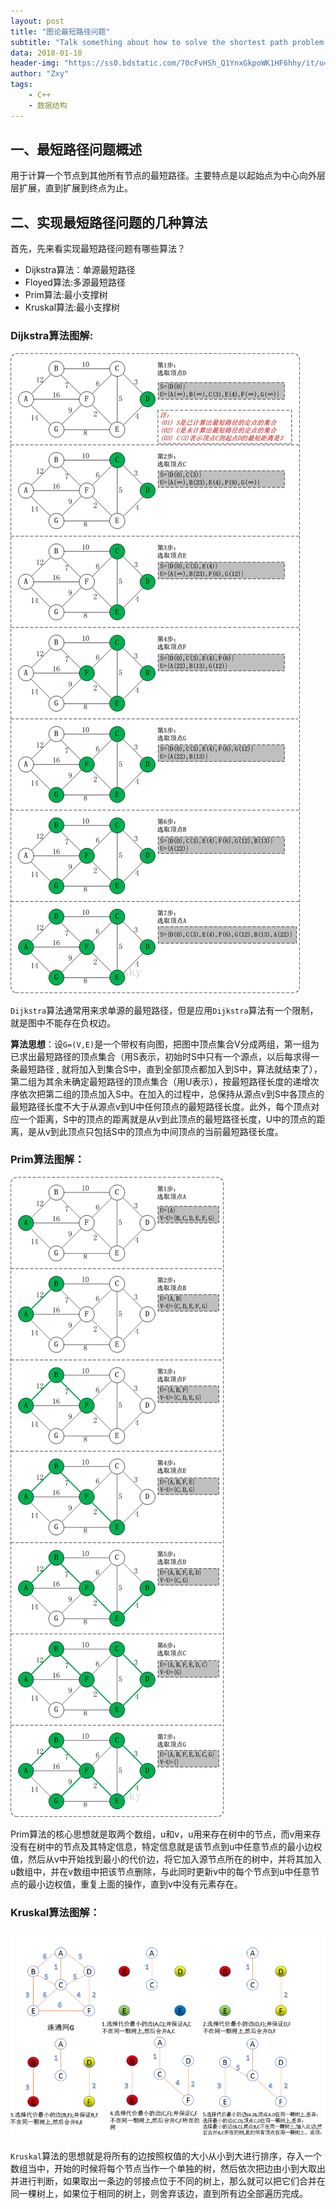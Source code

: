 ```yaml
---
layout: post
title: "图论最短路径问题"
subtitle: "Talk something about how to solve the shortest path problem of graph theory"
data: 2018-01-18
header-img: "https://ss0.bdstatic.com/70cFvHSh_Q1YnxGkpoWK1HF6hhy/it/u=272000304,1992252522&fm=27&gp=0.jpg"
author: "Zxy"
tags:
    - C++
    - 数据结构
---
```

## 一、最短路径问题概述
用于计算一个节点到其他所有节点的最短路径。主要特点是以起始点为中心向外层层扩展，直到扩展到终点为止。

## 二、实现最短路径问题的几种算法
首先，先来看实现最短路径问题有哪些算法？

* Dijkstra算法：单源最短路径
* Floyed算法:多源最短路径
* Prim算法:最小支撑树
* Kruskal算法:最小支撑树

### Dijkstra算法图解:
<img src="/assets/Dijkstra.jpg">

`Dijkstra`算法通常用来求单源的最短路径，但是应用`Dijkstra`算法有一个限制，就是图中不能存在负权边。

**算法思想**：设`G=(V,E)`是一个带权有向图，把图中顶点集合V分成两组，第一组为已求出最短路径的顶点集合（用S表示，初始时S中只有一个源点，以后每求得一条最短路径 , 就将加入到集合S中，直到全部顶点都加入到S中，算法就结束了），第二组为其余未确定最短路径的顶点集合（用U表示），按最短路径长度的递增次序依次把第二组的顶点加入S中。在加入的过程中，总保持从源点v到S中各顶点的最短路径长度不大于从源点v到U中任何顶点的最短路径长度。此外，每个顶点对应一个距离，S中的顶点的距离就是从v到此顶点的最短路径长度，U中的顶点的距离，是从v到此顶点只包括S中的顶点为中间顶点的当前最短路径长度。

### Prim算法图解：
<img src="/assets/Prim.jpg">

Prim算法的核心思想就是取两个数组，u和v，u用来存在树中的节点，而v用来存没有在树中的节点及其特定信息，特定信息就是该节点到u中任意节点的最小边权值，然后从v中开始找到最小的代价边，将它加入源节点所在的树中，并将其加入u数组中，并在v数组中把该节点删除，与此同时更新v中的每个节点到u中任意节点的最小边权值，重复上面的操作，直到v中没有元素存在。

### Kruskal算法图解：
<img src="/assets/Kruskal算法图解.png">

`Kruskal`算法的思想就是将所有的边按照权值的大小从小到大进行排序，存入一个数组当中，开始的时候将每个节点当作一个单独的树，然后依次把边由小到大取出并进行判断，如果取出一条边的邻接点位于不同的树上，那么就可以把它们合并在同一棵树上，如果位于相同的树上，则舍弃该边，直到所有边全部遍历完成。